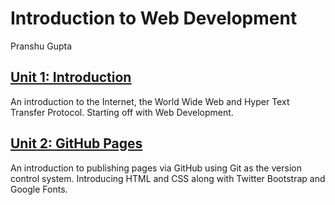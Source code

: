 # Introduction to Web Development
Pranshu Gupta

## [Unit 1: Introduction](https://github.com/user/repo/blob/branch/other_file.md)
An introduction to the Internet, the World Wide Web and Hyper Text Transfer Protocol. Starting off with Web Development.

## [Unit 2: GitHub Pages](https://github.com/user/repo/blob/branch/other_file.md)
An introduction to publishing pages via GitHub using Git as the version control system. Introducing HTML and CSS along with Twitter Bootstrap and Google Fonts.